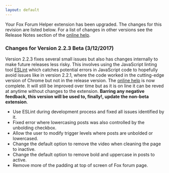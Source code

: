 ```yaml
---
layout: default
---
```


Your Fox Forum Helper extension has been upgraded. The changes for this revision are listed below. 
For a list of changes in other versions see the Release Notes section of the [online help](http://hollies.pw/static/ffh/latest/help/index.html).

### Changes for Version 2.2.3 Beta (3/12/2017)
Version 2.2.3 fixes several small issues but also has changes internally to make future releases less risky. This involves using the JavaScript
linting tool [ESLint](http://eslint.org/) which catches potential errors in JavaScript code to hopefully avoid issues like in version
2.2.1, where the code worked in the cutting-edge version of Chrome but not in the release version. 
The [online help](http://hollies.pw/static/ffh/latest/help/index.html) is now complete. It will still be improved over time but as it is on line it can be reved at anytime without
changes to the extension. **Barring any negative feedback, this version will be used to, finally!, update the non-beta extension**.
- Use ESLint during development process and fixed all issues identified by it.
- Fixed error where lowercasing posts was also controlled by the unbolding checkbox.
- Allow the user to modify trigger levels where posts are unbolded or lowercased.
- Change the default option to remove the video when cleaning the page to inactive.
- Change the default option to remove bold and uppercase in posts to active.
- Remove more of the padding at top of screen of Fox forum page.
